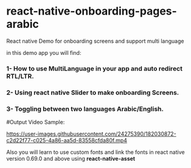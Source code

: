 # react-native-onboarding-pages-arabic
React native Demo for onboarding screens and support multi language

in this demo app you will find:
### 1- How to use MultiLanguage in your app and auto redirect RTL/LTR.
### 2- Using react native Slider to make onboarding Screens.
### 3- Toggling between two languages Arabic/English.

#Output Video Sample: 

https://user-images.githubusercontent.com/24275390/182030872-c2d22f77-c025-4a86-aa5d-83558cfda80f.mp4

Also you will learn to use custom fonts and link the fonts in react native version 0.69.0 and above using **react-native-asset**
